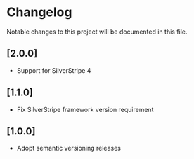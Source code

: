 # Changelog

Notable changes to this project will be documented in this file.

## [2.0.0]
- Support for SilverStripe 4

## [1.1.0]

- Fix SilverStripe framework version requirement

## [1.0.0]

- Adopt semantic versioning releases
